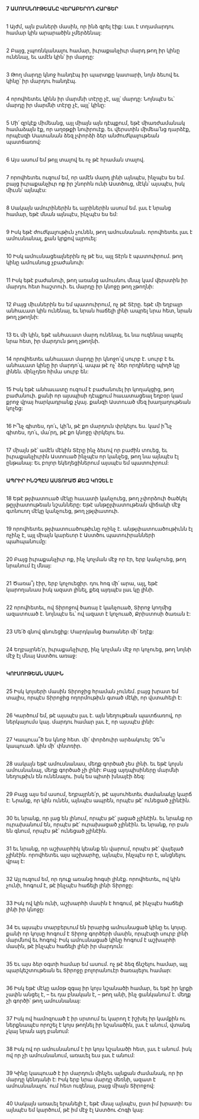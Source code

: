 **7 ԱՄՈՒՍՆՈՒԹԵԱՆԸ ՎԵՐԱԲԵՐՈՂ ՀԱՐՑԵՐ**

\
1 Այժմ, այն բաների մասին, որ ինձ գրել էիք: Լաւ է տղամարդու համար կին արարածին չմերձենալ:

\
2 Բայց, չպոռնկանալու համար, իւրաքանչիւր մարդ թող իր կինը ունենայ, եւ ամէն կին՝ իր մարդը:

\
3 Թող մարդը կնոջ հանդէպ իր պարտքը կատարի, նոյն ձեւով եւ կինը՝ իր մարդու հանդէպ.

\
4 որովհետեւ կինն իր մարմնի տէրը չէ, այլ՝ մարդը: Նոյնպէս եւ՝ մարդը իր մարմնի տէրը չէ, այլ՝ կինը:

\
5 Մի՛ զրկէք միմեանց, այլ միայն այն դէպքում, եթէ միառժամանակ համաձայն էք, որ աղօթքի նուիրուէք. եւ վերստին միմեա՛նց դարձէք, որպէսզի Սատանան ձեզ չփորձի ձեր անժուժկալութեան պատճառով:

\
6 Այս ասում եմ թոյլ տալով եւ ոչ թէ հրաման տալով.

\
7 որովհետեւ ուզում եմ, որ ամէն մարդ լինի այնպէս, ինչպէս ես եմ. բայց իւրաքանչիւր ոք իր շնորհն ունի Աստծուց, մէկն՝ այսպէս, իսկ միւսն՝ այնպէս:

\
8 Սակայն ամուրիներին եւ այրիներին ասում եմ. լաւ է նրանց համար, եթէ մնան այնպէս, ինչպէս ես եմ:

\
9 Իսկ եթէ ժուժկալութիւն չունեն, թող ամուսնանան. որովհետեւ լաւ է ամուսնանալ, քան կրքով այրուել:

\
10 Իսկ ամուսնացեալներին ոչ թէ ես, այլ Տէրն է պատուիրում. թող կինը ամուսնուց չբաժանուի:

\
11 Իսկ եթէ բաժանուի, թող առանց ամուսնու մնայ կամ վերստին իր մարդու հետ հաշտուի. եւ մարդը իր կնոջը թող չթողնի:

\
12 Բայց միւսներին ես եմ պատուիրում, ոչ թէ Տէրը. եթէ մի եղբայր անհաւատ կին ունենայ, եւ նրան հաճելի լինի ապրել նրա հետ, նրան թող չթողնի:

\
13 Եւ մի կին, եթէ անհաւատ մարդ ունենայ, եւ նա ուզենայ ապրել նրա հետ, իր մարդուն թող չթողնի.

\
14 որովհետեւ անհաւատ մարդը իր կնոջո՛վ սուրբ է. սուրբ է եւ անհաւատ կինը իր մարդո՛վ. ապա թէ ոչ՝ ձեր որդիները պիղծ կը լինեն. մինչդեռ հիմա սուրբ են:

\
15 Իսկ եթէ անհաւատը ուզում է բաժանուել իր կողակցից, թող բաժանուի. քանի որ այսպիսի դէպքում հաւատացեալ եղբօր կամ քրոջ վրայ հարկադրանք չկայ. քանզի Աստուած մեզ խաղաղութեան կոչեց:

\
16 Ի՞նչ գիտես, դո՛ւ, կի՛ն, թէ քո մարդուն փրկելու ես. կամ ի՞նչ գիտես, դո՛ւ, մա՛րդ, թէ քո կնոջը փրկելու ես.

\
17 միայն թէ՝ ամէն մէկին Տէրը ինչ ձեւով որ բաժին տուեց, եւ իւրաքանչիւրին Աստուած ինչպէս որ կանչեց, թող նա այնպէս էլ ընթանայ: Եւ բոլոր եկեղեցիներում այսպէս եմ պատուիրում:

\
**ԱՊՐԻՐ ԻՆՉՊԷՍ ԱՍՏՈՒԱԾ ՔԵԶ ԿՈՉԵԼ Է**

\
18 Եթէ թլփատուած մէկը հաւատի կանչուեց, թող չփորձուի ծածկել թըլփատութեան նշանները: Եթէ անթըլփատութեան վիճակի մէջ գտնուող մէկը կանչուեց, թող չթլփատուի.

\
19 որովհետեւ թլփատուածութիւնը ոչինչ է. անթլփատուածութիւնն էլ ոչինչ է, այլ միայն կարեւոր է Աստծու պատուիրանների պահպանումը:

\
20 Բայց իւրաքանչիւր ոք, ինչ կոչման մէջ որ էր, երբ կանչուեց, թող նրանում էլ մնայ:

\
21 Ծառա՞յ էիր, երբ կոչուեցիր. դու հոգ մի՛ արա, այլ, եթէ կարողանաս իսկ ազատ լինել, քեզ այդպէս լաւ կը լինի.

\
22 որովհետեւ, ով Տիրոջով ծառայ է կանչուած, Տիրոջ կողմից ազատուած է. նոյնպէս եւ՝ ով ազատ է կոչուած, Քրիստոսի ծառան է:

\
23 Մե՛ծ գնով գնուեցիք: Մարդկանց ծառաներ մի՛ եղէք:

\
24 Եղբայրնե՛ր, իւրաքանչիւրը, ինչ կոչման մէջ որ կոչուեց, թող նոյնի մէջ էլ մնայ Աստծու առաջ:

\
**ԿՈՒՍՈՒԹԵԱՆ ՄԱՍԻՆ**

\
25 Իսկ կոյսերի մասին Տիրոջից հրաման չունեմ. բայց խրատ եմ տալիս, որպէս Տիրոջից ողորմութիւն գտած մէկի, որ վստահելի է:

\
26 Կարծում եմ, թէ այսպէս լաւ է. այն նեղութեան պատճառով, որ ներկայումս կայ. մարդու համար լաւ է, որ այսպէս լինի:

\
27 Կապուա՞ծ ես կնոջ հետ. մի՛ փորձուիր արձակուել: Չե՞ս կապուած. կին մի՛ փնտռիր.

\
28 սակայն եթէ ամուսնանաս, մեղք գործած չես լինի. եւ եթէ կոյսն ամուսնանայ, մեղք գործած չի լինի: Բայց այդպիսիները մարմնի նեղութիւն են ունենալու. իսկ ես պիտի խնայէի ձեզ:

\
29 Բայց այս եմ ասում, եղբայրնե՛ր, թէ այսուհետեւ ժամանակը կարճ է: Նրանք, որ կին ունեն, այնպէս ապրեն, որպէս թէ՝ ունեցած չլինէին.

\
30 եւ նրանք, որ լաց են լինում, որպէս թէ՝ լացած չլինէին. եւ նրանք որ ուրախանում են, որպէս թէ՝ ուրախացած չլինէին. եւ նրանք, որ բան են գնում, որպէս թէ՝ ունեցած չլինէին.

\
31 եւ նրանք, որ աշխարհիկ կեանք են վարում, որպէս թէ՝ վայելած չլինէին. որովհետեւ այս աշխարհը, այնպէս, ինչպէս որ է, անցնելու վրայ է:

\
32 Այլ ուզում եմ, որ դուք առանց հոգսի լինէք. որովհետեւ, ով կին չունի, հոգում է, թէ ինչպէս հաճելի լինի Տիրոջը:

\
33 Իսկ ով կին ունի, աշխարհի մասին է հոգում, թէ ինչպէս հաճելի լինի իր կնոջը:

\
34 Եւ այսպէս տարբերւում են իրարից ամուսնացած կինը եւ կոյսը. քանի որ կոյսը հոգում է Տիրոջ գործերի մասին, որպէսզի սուրբ լինի մարմնով եւ հոգով: Իսկ ամուսնացած կինը հոգում է աշխարհի մասին, թէ ինչպէս հաճելի լինի իր մարդուն:

\
35 Եւ այս ձեր օգտի համար եմ ասում. ոչ թէ ձեզ ճնշելու համար, այլ պարկեշտութեան եւ Տիրոջը բոլորանուէր ծառայելու համար:

\
36 Իսկ եթէ մէկը ամօթ զգայ իր կոյս նշանածի համար, եւ եթէ իր կրքի չափն անցել է, – եւ դա բնական է, – թող անի, ինչ ցանկանում է. մեղք չի գործի՝ թող ամուսնանայ:

\
37 Իսկ ով համոզուած է իր սրտում եւ կարող է իշխել իր կամքին ու ներքնապէս որոշել է կոյս թողնել իր նշանածին, լաւ է անում, վտանգ չկայ նրան այդ բանում:

\
38 Իսկ ով որ ամուսնանում է իր կոյս նշանածի հետ, լաւ է անում. իսկ ով որ չի ամուսնանում, առաւել եւս լաւ է անում:

\
39 Կինը կապուած է իր մարդուն մինչեւ այնքան ժամանակ, որ իր մարդը կենդանի է: Իսկ երբ նրա մարդը մեռնի, ազատ է ամուսնանալու՝ ում հետ ուզենայ, բայց միայն Տիրոջով:

\
40 Սակայն առաւել երանելի է, եթէ մնայ այնպէս, ըստ իմ խրատի: Ես այնպէս եմ կարծում, թէ իմ մէջ էլ Աստծու Հոգի կայ:
